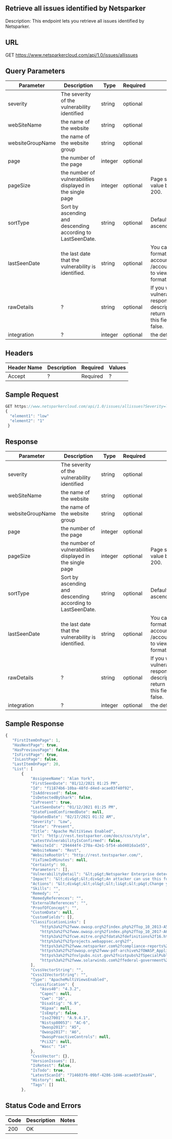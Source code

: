 ## Retrieve all issues identified by Netsparker
Description: This endpoint lets you retrieve all issues identified by Netsparker.
## URL
GET https://www.netsparkercloud.com/api/1.0/issues/allissues
## Query Parameters
| Parameter | Description | Type | Required | Notes |
| --- | --- | --- | --- | --- |
| severity | The severity of the vulnerability identified | string | optional | 
| webSiteName | the name of the website | string | optional | 
| websiteGroupName | the name of the website group | string | optional |
| page | the number of the page | integer | optional | 
| pageSize | the number of vulnerabilities displayed in the single page | integer | optional | Page size can be any value between 1 and 200.|
| sortType | Sort by ascending and descending according to LastSeenDate. | string | optional | Default parameter is ascending. |
| lastSeenDate | the last date that the vulnerability is identified. | string | optional | You can use the date format defined in your account. You can visit /account/changesettings to view the current format.|   |
| rawDetails | ? | string | optional | If you want the vulnerability data response (remedy, description, etc.) to return without raw html, this field must be set false. |
| integration | ? | integer | optional | the default value is Jira.|
## Headers
| Header Name | Description | Required | Values |
| --- | --- | --- | --- |
| Accept | ? | Required | ? |
## Sample Request
```javascript
GET https://www.netsparkercloud.com/api/1.0/issues/allissues?Severity=low&page=1
{
  "element1": "low"
  "element2": "1"
 }
```
## Response
| Parameter | Description | Type | Required | Notes |
| --- | --- | --- | --- | --- |
| severity | The severity of the vulnerability identified | string | optional | 
| webSiteName | the name of the website | string | optional | 
| websiteGroupName | the name of the website group | string | optional |
| page | the number of the page | integer | optional | 
| pageSize | the number of vulnerabilities displayed in the single page | integer | optional | Page size can be any value between 1 and 200.|
| sortType | Sort by ascending and descending according to LastSeenDate. | string | optional | Default parameter is ascending. |
| lastSeenDate | the last date that the vulnerability is identified. | string | optional | You can use the date format defined in your account. You can visit /account/changesettings to view the current format.|   |
| rawDetails | ? | string | optional | If you want the vulnerability data response (remedy, description, etc.) to return without raw html, this field must be set false. |
| integration | ? | integer | optional | the default value is Jira.|

## Sample Response
 ```javascript
 {
    "FirstItemOnPage": 1,
    "HasNextPage": true,
    "HasPreviousPage": false,
    "IsFirstPage": true,
    "IsLastPage": false,
    "LastItemOnPage": 20,
    "List": [
        {
            "AssigneeName": "Alan York",
            "FirstSeenDate": "01/12/2021 01:25 PM",
            "Id": "f11874b6-10ba-48fd-d4ed-acae03f40f92",
            "IsAddressed": false,
            "IsDetectedByShark": false,
            "IsPresent": true,
            "LastSeenDate": "01/12/2021 01:25 PM",
            "StateFixedConfirmedDate": null,
            "UpdatedDate": "02/17/2021 01:32 AM",
            "Severity": "Low",
            "State": "Present",
            "Title": "Apache MultiViews Enabled",
            "Url": "http://rest.testsparker.com/docs/css/style",
            "LatestVulnerabilityIsConfirmed": false,
            "WebsiteId": "294444f4-270a-42e1-5f54-abd4016a1e55",
            "WebsiteName": "Rest",
            "WebsiteRootUrl": "http://rest.testsparker.com/",
            "FixTimeInMinutes": null,
            "Certainty": 90,
            "Parameters": [],
            "VulnerabilityDetail": "&lt;p&gt;Netsparker Enterprise detected that Apache MultiViews is enabled.&lt;/p&gt;&lt;p&gt;This vulnerability can be used for locating and obtaining access to some hidden resources.&lt;/p&gt;",
            "Impact": "&lt;div&gt;&lt;div&gt;An attacker can use this functionality to aid in finding hidden files in the site and potentially gather further sensitive information.&lt;/div&gt;&lt;/div&gt;",
            "Actions": "&lt;div&gt;&lt;ol&gt;&lt;li&gt;&lt;p&gt;Change your server configuration file. A recommended configuration for the requested directory should be in the following format:&lt;/p&gt;&lt;pre class=&quot;xml code&quot;&gt;&amp;lt;Directory /{YOUR DIRECTORY}&amp;gt;\n\tOptions FollowSymLinks\n&amp;lt;/Directory&amp;gt;\n&lt;/pre&gt;&lt;p&gt;Remove the &lt;em&gt;MultiViews&lt;/em&gt; option from configuration.&lt;/p&gt;&lt;/li&gt;&lt;/ol&gt;&lt;/div&gt;",
            "Skills": "",
            "Remedy": "",
            "RemedyReferences": "",
            "ExternalReferences": "",
            "ProofOfConcept": "",
            "CustomData": null,
            "CustomFields": [],
            "ClassificationLinks": [
                "http%3a%2f%2fwww.owasp.org%2findex.php%2fTop_10_2013-A5",
                "http%3a%2f%2fwww.owasp.org%2findex.php%2fTop_10_2017-A6",
                "http%3a%2f%2fcwe.mitre.org%2fdata%2fdefinitions%2f16.html",
                "http%3a%2f%2fprojects.webappsec.org%2f",
                "https%3a%2f%2fwww.netsparker.com%2fcompliance-reports%2fiso27001%2fcontrol-objectives-and-controls%2f%2f%23A-9-4-1",
                "https%3a%2f%2fowasp.org%2fwww-pdf-archive%2fOWASP_Application_Security_Verification_Standard_4.0-en.pdf",
                "https%3a%2f%2fnvlpubs.nist.gov%2fnistpubs%2fSpecialPublications%2fNIST.SP.800-53r4.pdf",
                "https%3a%2f%2fwww.solarwinds.com%2ffederal-government%2fsolution%2fdisa-stig-compliance"
            ],
            "CvssVectorString": "",
            "Cvss31VectorString": "",
            "Type": "ApacheMultiViewsEnabled",
            "Classification": {
                "Asvs40": "4.3.2",
                "Capec": null,
                "Cwe": "16",
                "DisaStig": "6.9",
                "Hipaa": null,
                "IsEmpty": false,
                "Iso27001": "A.9.4.1",
                "Nistsp80053": "AC-6",
                "Owasp2013": "A5",
                "Owasp2017": "A6",
                "OwaspProactiveControls": null,
                "Pci32": null,
                "Wasc": "14"
            },
            "CvssVector": {},
            "VersionIssues": [],
            "IsRetest": false,
            "IsTodo": true,
            "LatestScanId": "714603f6-09bf-4286-1d46-acae03f2ea44",
            "History": null,
            "Tags": []
        },
```
  ## Status Code and Errors
| Code | Description |  Notes |
| --- | --- |  --- |
| 200 | OK |   |
